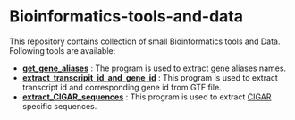 # Bioinformatics-tools-and-data

This repository contains collection of small Bioinformatics tools and Data. Following tools are available:

- **[get_gene_aliases](https://github.com/dewshr/Bioinformatics-tools-and-data/tree/main/get_gene_alias_names)** : The program is used to extract gene aliases names.
- **[extract_transcripit_id_and_gene_id](https://github.com/dewshr/Bioinformatics-tools-and-data/tree/main/extract_transcripit_id_and_gene_id)** : This program is used to extract transcript id and corresponding gene id from GTF file.
- **[extract_CIGAR_sequences](https://github.com/dewshr/Bioinformatics-tools-and-data/tree/main/extract_CIGAR_sequences)** : This program is used to extract [CIGAR](https://replicongenetics.com/cigar-strings-explained/) specific sequences.
